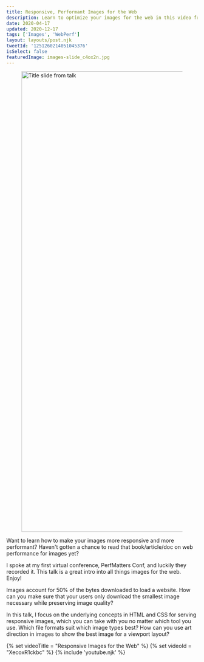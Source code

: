 ```yaml
---
title: Responsive, Performant Images for the Web
description: Learn to optimize your images for the web in this video from PerfMatters Conf.
date: 2020-04-17
updated: 2020-12-17
tags: ['Images', 'WebPerf']
layout: layouts/post.njk
tweetId: '1251260214051045376'
isSelect: false
featuredImage: images-slide_c4ox2n.jpg
---
```


<figure>
  <img src="{% src 'images_slide_rmqvoj.jpg' %}"
    srcset="{% srcset 'images_slide_rmqvoj.jpg' %}"
    sizes="{% defaultSizes %}"
    alt="Title slide from talk"
    importance="high"
    width="2432" height="1211">
</figure>

Want to learn how to make your images more responsive and more performant? Haven't gotten a chance to read that book/article/doc on web performance for images yet?

I spoke at my first virtual conference, PerfMatters Conf, and luckily they recorded it. This talk is a great intro into all things images for the web. Enjoy!

<aside>Images account for 50% of the bytes downloaded to load a website. How can you make sure that your users only download the smallest image necessary while preserving image quality?</aside>

In this talk, I focus on the underlying concepts in HTML and CSS for serving responsive images, which you can take with you no matter which tool you use. Which file formats suit which image types best? How can you use art direction in images to show the best image for a viewport layout?

{% set videoTitle = "Responsive Images for the Web" %}
{% set videoId = "XecoxR1ckbc" %}
{% include 'youtube.njk' %}
